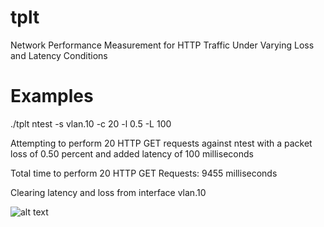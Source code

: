# tplt
Network Performance Measurement for HTTP Traffic Under Varying Loss and Latency Conditions

# Examples
./tplt ntest -s vlan.10 -c 20 -l 0.5 -L 100

Attempting to perform 20 HTTP GET requests against ntest with a packet loss of 0.50 percent and added latency of 100 milliseconds

Total time to perform 20 HTTP GET Requests: 9455 milliseconds

Clearing latency and loss from interface vlan.10

![alt text](https://github.com/aredmon/tplt/images/blob/main/loss_graph.png?raw=true)
